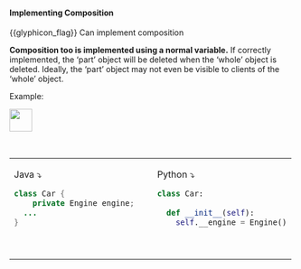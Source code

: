 <div id="title">

#### Implementing Composition

</div>

<span id="prereqs"></span>

<span id="outcomes">{{glyphicon_flag}} Can implement composition</span>

<div id="body">

**Composition too is implemented using a normal variable.** If correctly implemented, the ‘part’ object will be deleted when the ‘whole’ object is deleted. Ideally, the ‘part’ object may not even be visible to clients of the ‘whole’ object.

<tip-box>

Example:

<img src="{{baseUrl}}/oopImplementation/composition/images/carEngine.png" height="40" />
<p/>

<table> 
<tr>
  <td valign="top">

Java :arrow_heading_down:
```java
class Car {
    private Engine engine;
  ...
}
```
  </td>
  <td>&nbsp;&nbsp;<br><br></td>
  <td valign="top">

Python :arrow_heading_down:
```python
class Car:
  
  def __init__(self):
    self.__engine = Engine()
```
  </td>
</tr>
</table>


</tip-box>

</div>

<div id="extras">
</div>